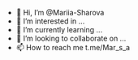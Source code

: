 - 👋 Hi, I’m @Mariia-Sharova
- 👀 I’m interested in ...
- 🌱 I’m currently learning ...
- 💞️ I’m looking to collaborate on ...
- 📫 How to reach me t.me/Mar_s_a

<!---
Mariia-Sharova/Mariia-Sharova is a ✨ special ✨ repository because its `README.md` (this file) appears on your GitHub profile.
You can click the Preview link to take a look at your changes.
--->
